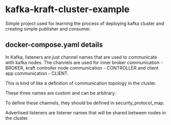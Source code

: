 # kafka-kraft-cluster-example

Simple project used for learning the process of deploying kafka cluster and creating
simple publisher and  consumer.

## docker-compose.yaml details

In Kafka, listeners are just channel names that are used to communicate with
kafka nodes. The channels are used for inner broker communication - BROKER, 
kraft controller node communication - CONTROLLER and client app communication - CLIENT.

This is kind of like a definition of communication topology in the cluster.

These three names are custom and can be arbitrary.

To define these channels, they should be defined in security_protocol_map.

Advertised listeners are listener names that will be shared between nodes in the cluster.
